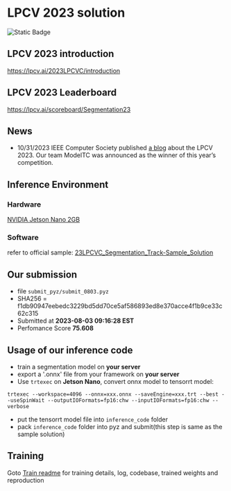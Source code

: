# LPCV 2023 solution

![Static Badge](https://img.shields.io/badge/LPCV_2023-Winner-blue)

## LPCV 2023 introduction
https://lpcv.ai/2023LPCVC/introduction

## LPCV 2023 Leaderboard
https://lpcv.ai/scoreboard/Segmentation23

## News
- 10/31/2023 IEEE Computer Society published [a blog](https://www.computer.org/publications/tech-news/events/computer-vision-for-disaster-responses?source=home) about the LPCV 2023. Our team ModelTC was announced as the winner of this year’s competition. 

## Inference Environment
### Hardware
[NVIDIA Jetson Nano 2GB](https://developer.nvidia.com/embedded/learn/get-started-jetson-nano-2gb-devkit)

### Software
refer to official sample: [23LPCVC_Segmentation_Track-Sample_Solution](https://github.com/lpcvai/23LPCVC_Segmentation_Track-Sample_Solution) 


## Our submission
- file `submit_pyz/submit_0803.pyz`
- SHA256 = f1db90947eebedc3229bd5dd70ce5af586893ed8e370acce4f1b9ce33c62c315
- Submitted at **2023-08-03 09:16:28 EST**
- Perfomance Score **75.608**

## Usage of our inference code
- train a segmentation model on **your server**
- export a '.onnx' file from your framework on **your server**
- Use `trtexec` on **Jetson Nano**, convert onnx model to tensorrt model: 
```shell
trtexec --workspace=4096 --onnx=xxx.onnx --saveEngine=xxx.trt --best --useSpinWait --outputIOFormats=fp16:chw --inputIOFormats=fp16:chw --verbose
```
- put the tensorrt model file into `inference_code` folder
- pack `inference_code` folder into pyz and submit(this step is same as the sample solution)

## Training 

Goto [Train readme](./train/README.md) for training details, log, codebase, trained weights and reproduction
